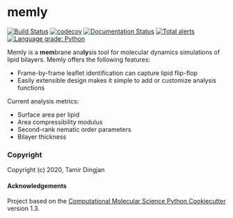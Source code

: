 memly
==============================
[//]: # (Badges)
[![Build Status](https://travis-ci.com/tamir-dingjan/memly.svg?branch=master)](https://travis-ci.com/tamir-dingjan/memly)
[![codecov](https://codecov.io/gh/tamir-dingjan/memly/branch/master/graph/badge.svg)](https://codecov.io/gh/tamir-dingjan/memly/branch/master)
[![Documentation Status](https://readthedocs.org/projects/memly/badge/?version=latest)](https://memly.readthedocs.io/en/latest/?badge=latest)
[![Total alerts](https://img.shields.io/lgtm/alerts/g/tamir-dingjan/memly.svg?logo=lgtm&logoWidth=18)](https://lgtm.com/projects/g/tamir-dingjan/memly/alerts/)
[![Language grade: Python](https://img.shields.io/lgtm/grade/python/g/tamir-dingjan/memly.svg?logo=lgtm&logoWidth=18)](https://lgtm.com/projects/g/tamir-dingjan/memly/context:python)

Memly is a **mem**brane ana**ly**sis tool for molecular dynamics simulations of lipid bilayers. Memly offers the following features:
 - Frame-by-frame leaflet identification can capture lipid flip-flop
 - Easily extensible design makes it simple to add or customize analysis functions

Current analysis metrics:
 - Surface area per lipid
 - Area compressibility modulus
 - Second-rank nematic order parameters
 - Bilayer thickness


### Copyright

Copyright (c) 2020, Tamir Dingjan


#### Acknowledgements
 
Project based on the 
[Computational Molecular Science Python Cookiecutter](https://github.com/molssi/cookiecutter-cms) version 1.3.
